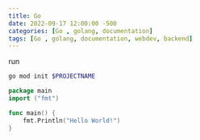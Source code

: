 ```yaml
---
title: Go
date: 2022-09-17 12:00:00 -500
categories: [Go , golang, documentation]
tags: [Go , golang, documentation, webdev, backend]
---
```


run

```bash
go mod init $PROJECTNAME
```

```go
package main
import ("fmt")

func main() {
    fmt.Println("Hello World!")
} 
```
